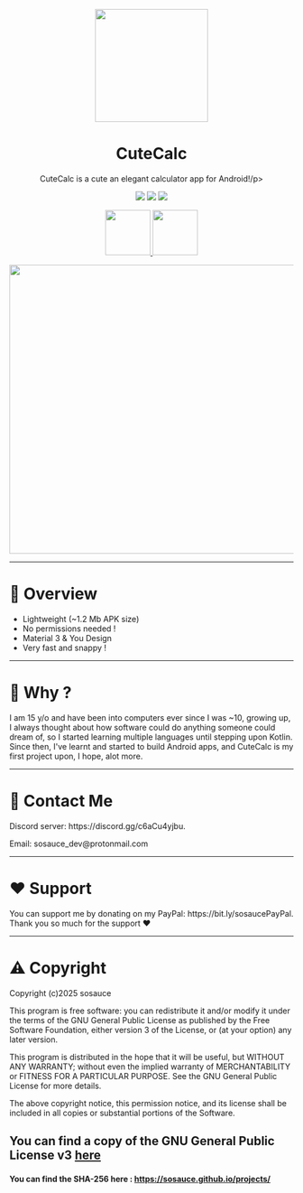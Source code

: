<p align=center><image src="https://i.ibb.co/0DQR8x8/icon2.png" height="200" /></p>
<h1 align="center">CuteCalc</h1>
<p align="center">CuteCalc is a cute an elegant calculator app for Android!/p>
<p align="center">
  <image src="https://img.shields.io/github/downloads/sosauce/CuteCalc/total?style=for-the-badge&logo=GitHub&color=%23F9B3A9"/>
  <image src="https://img.shields.io/github/v/release/sosauce/CuteCalc?style=for-the-badge&logo=GitHub&color=%23F9B3A9"/>
  <image src="https://img.shields.io/badge/Kotlin-100%25-%23F9B3A9?style=for-the-badge&logo=Kotlin"/>
</p>

<p align="center">
 <a href="https://github.com/sosauce/CuteCalc/releases">
   <image src="https://i.ibb.co/q0mdc4Z/get-it-on-github.png" height="80"/>
 </a>
  <a href="https://apt.izzysoft.de/fdroid/index/apk/com.sosauce.cutecalc">
   <image src="https://gitlab.com/IzzyOnDroid/repo/-/raw/master/assets/IzzyOnDroid.png" height="80"/>
 </a>
</p>


<p align=center><image src="https://i.ibb.co/PN7SpLT/image.png" height="512"/>




---
<h1>👀 Overview</h1>

- Lightweight (~1.2 Mb APK size)
- No permissions needed !
- Material 3 & You Design
- Very fast and snappy !

---
<h1>🤔 Why ?</h1>

<p>I am 15 y/o and have been into computers ever since I was ~10, growing up, I always thought about how software could do anything someone could dream of, so I started learning multiple languages until stepping upon Kotlin. Since then, I've learnt and started to build Android apps, and CuteCalc is my first project upon, I hope, alot more. </p>

---
<h1>💬 Contact Me</h1>
<p>Discord server: https://discord.gg/c6aCu4yjbu.</p>
<p>Email: sosauce_dev@protonmail.com</p>

---
<h1>❤️ Support</h1>

<p>You can support me by donating on my PayPal: https://bit.ly/sosaucePayPal. Thank you so much for the support ❤️</p>

---

<h1>⚠️ Copyright</h1>

<p>Copyright (c)2025 sosauce

This program is free software: you can redistribute it and/or modify
it under the terms of the GNU General Public License as published by
the Free Software Foundation, either version 3 of the License, or
(at your option) any later version.

This program is distributed in the hope that it will be useful,
but WITHOUT ANY WARRANTY; without even the implied warranty of
MERCHANTABILITY or FITNESS FOR A PARTICULAR PURPOSE. See the
GNU General Public License for more details.

The above copyright notice, this permission notice, and its license shall be included in all copies or substantial portions of the Software.

You can find a copy of the GNU General Public License v3 [here](https://www.gnu.org/licenses/)</p>
---
#### You can find the SHA-256 here : https://sosauce.github.io/projects/

